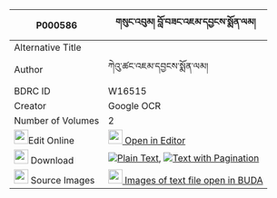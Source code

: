 |P000586|གསུང་འབུམ། བློ་བཟང་འཇམ་དབྱངས་སྨོན་ལམ། 
| --- | --- 
|Alternative Title |
|Author| ཀེའུ་ཚང་འཇམ་དབྱངས་སྨོན་ལམ།
|BDRC ID | W16515
|Creator | Google OCR
|Number of Volumes| 2
|<img width="25" src="https://img.icons8.com/color/25/000000/edit-property.png">Edit Online| [<img width="25" src="https://avatars.githubusercontent.com/u/45091458?s=200&v=4"> Open in Editor](http://editor.openpecha.org/P000586)
|<img width="25" src="https://img.icons8.com/fluent/48/000000/download-2.png"/>  Download | [![](https://img.icons8.com/color/20/000000/txt.png)Plain Text](https://github.com/Openpecha/P000586/releases/download/v1/sungbum_lozang_jamyang_monlam_plain_P000586.zip), [![](https://img.icons8.com/color/20/000000/txt.png)Text with Pagination](https://github.com/Openpecha/P000586/releases/download/v1/sungbum_lozang_jamyang_monlam_pages_P000586.zip)
|<img width="25" src="https://img.icons8.com/plasticine/100/000000/pictures-folder.png"/>  Source Images | [<img width="25" src="https://library.bdrc.io/icons/BUDA-small.svg"> Images of text file open in BUDA](https://library.bdrc.io/show/bdr:W16515)